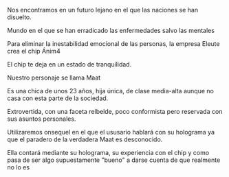 Nos encontramos en un futuro lejano en el que las naciones se han disuelto.

Mundo en el que se han erradicado las enfermedades salvo las mentales 

Para eliminar la inestabilidad emocional de las personas, la empresa Eleute crea el chip Ánim4

El chip te deja en un estado de tranquilidad.

Nuestro personaje se llama Maat

Es una chica de unos 23 años, hija única, de clase media-alta aunque no casa con esta parte de la sociedad.

Extrovertida, con una faceta relbelde, poco conformista pero reservada con sus asuntos personales.

Utilizaremos onsequel en el que el ususario hablará con su holograma ya que el paradero de la verdadera Maat es desconocido.

Ella contará mediante su holograma, su experiencia con el chip y como pasa de ser algo supuestamente "bueno" a darse cuenta de que realmente no lo es



